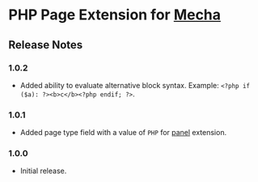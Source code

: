 PHP Page Extension for [Mecha](https://github.com/mecha-cms/mecha)
==================================================================

Release Notes
-------------

### 1.0.2

 - Added ability to evaluate alternative block syntax. Example: `<?php if ($a): ?><b>c</b><?php endif; ?>`.

### 1.0.1

 - Added page type field with a value of `PHP` for [panel](https://github.com/mecha-cms/x.panel) extension.

### 1.0.0

 - Initial release.
